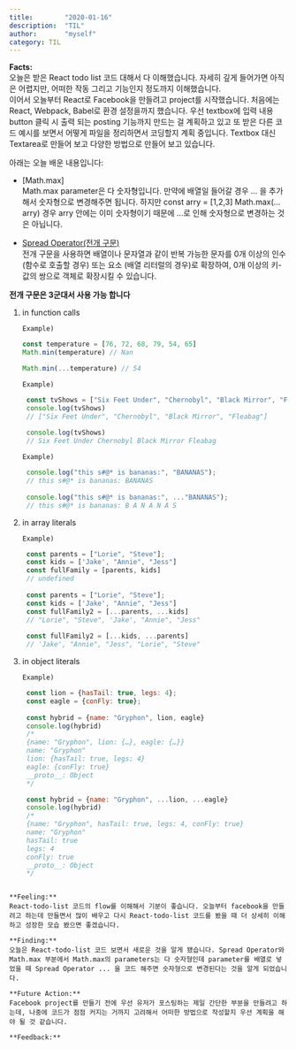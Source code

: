 ```yaml
---
title:        "2020-01-16"
description:  "TIL"
author:       "myself"
category: TIL
---
```



**Facts:**  
오늘은 받은 React todo list 코드 대해서 다 이해했습니다. 자세히 깊게 들어가면 아직은 어렵지만, 어떠한 작동 그리고 기능인지 정도까지 이해했습니다.  
이어서 오늘부터 React로 Facebook을 만들려고 project를 시작했습니다. 처음에는 React, Webpack, Babel로 환경 설정을까지 했습니다. 우선 textbox에 입력 내용 button 클릭 시 출력 되는 posting 기능까지 만드는 걸 계획하고 있고 또 받은 다른 코드 예시를 보면서 어떻게 파일을 정리하면서 코딩할지 계획 중입니다. Textbox 대신 Textarea로 만들어 보고 다양한 방법으로 만들어 보고 있습니다.  

아래는 오늘 배운 내용입니다:  

- [Math.max]  
  Math.max parameter은 다 숫자형입니다. 만약에 배열일 들어갈 경우 ... 을 추가해서 숫자형으로 변경해주면 됩니다.  하지만 const arry = [1,2,3] Math.max(... arry) 경우 arry 안에는 이미 숫자형이기 때문에 ...로 인해 숫자형으로 변경하는 것은 아닙니다.  

- [Spread Operator(전개 구문)](https://developer.mozilla.org/ko/docs/Web/JavaScript/Reference/Operators/Spread_syntax)  
전개 구문을 사용하면 배열이나 문자열과 같이 반복 가능한 문자를 0개 이상의 인수 (함수로 호출할 경우) 또는 요소 (배열 리터럴의 경우)로 확장하여, 0개 이상의 키-값의 쌍으로 객체로 확장시킬 수 있습니다.  

**전개 구문은 3군대서 사용 가능 합니다**  

1. in function calls

   `Example)`
    ```JavaScript
    const temperature = [76, 72, 68, 79, 54, 65]
    Math.min(temperature) // Nan
    
    Math.min(...temperature) // 54
    ```

   `Example)`
   ```JavaScript
    const tvShows = ["Six Feet Under", "Chernobyl", "Black Mirror", "Fleabag"]
    console.log(tvShows)
    // ["Six Feet Under", "Chernobyl", "Black Mirror", "Fleabag"]
    
    console.log(tvShows)
    // Six Feet Under Chernobyl Black Mirror Fleabag
   ```

   `Example)`
   ```JavaScript
    console.log("this s#@* is bananas:", "BANANAS");
    // this s#@* is bananas: BANANAS
    
    console.log("this s#@* is bananas:", ..."BANANAS");
    // this s#@* is bananas: B A N A N A S
   ```

2. in array literals

   `Example)`
   ```JavaScript
    const parents = ["Lorie", "Steve"];
    const kids = ['Jake', "Annie", "Jess"]
    const fullFamily = [parents, kids] 
    // undefined
    
    const parents = ["Lorie", "Steve"];
    const kids = ['Jake', "Annie", "Jess"]
    const fullFamily2 = [...parents, ...kids] 
    // "Lorie", "Steve", 'Jake', "Annie", "Jess"
    
    const fullFamily2 = [...kids, ...parents] 
    // 'Jake', "Annie", "Jess", "Lorie", "Steve"
   ```
3. in object literals

   `Example)`
   ```JavaScript
    const lion = {hasTail: true, legs: 4};
    const eagle = {conFly: true};
    
    const hybrid = {name: "Gryphon", lion, eagle}
    console.log(hybrid)
    /*
    {name: "Gryphon", lion: {…}, eagle: {…}}
    name: "Gryphon"
    lion: {hasTail: true, legs: 4}
    eagle: {conFly: true}
    __proto__: Object
    */

    const hybrid = {name: "Gryphon", ...lion, ...eagle}
    console.log(hybrid)
    /* 
    {name: "Gryphon", hasTail: true, legs: 4, conFly: true}
    name: "Gryphon"
    hasTail: true
    legs: 4
    conFly: true
    __proto__: Object
    */
  ```

**Feeling:**  
React-todo-list 코드의 flow를 이해해서 기분이 좋습니다. 오늘부터 facebook을 만들려고 하는데 만들면서 많이 배우고 다시 React-todo-list 코드를 봤을 때 더 상세히 이해하고 성장한 모습 봤으면 좋겠습니다.  

**Finding:**  
오늘은 React-todo-list 코드 보면서 새로운 것을 알게 됐습니다. Spread Operator와 Math.max 부분에서 Math.max의 parameters는 다 숫자형인데 parameter를 배열로 넣었을 때 Spread Operator ... 을 코드 해주면 숫자형으로 변경된다는 것을 알게 되었습니다.  

**Future Action:**  
Facebook project를 만들기 전에 우선 유저가 포스팅하는 제일 간단한 부분을 만들려고 하는데, 나중에 코드가 점점 커지는 거까지 고려해서 어떠한 방법으로 작성할지 우선 계획을 해야 될 것 같습니다.  

**Feedback:**  

